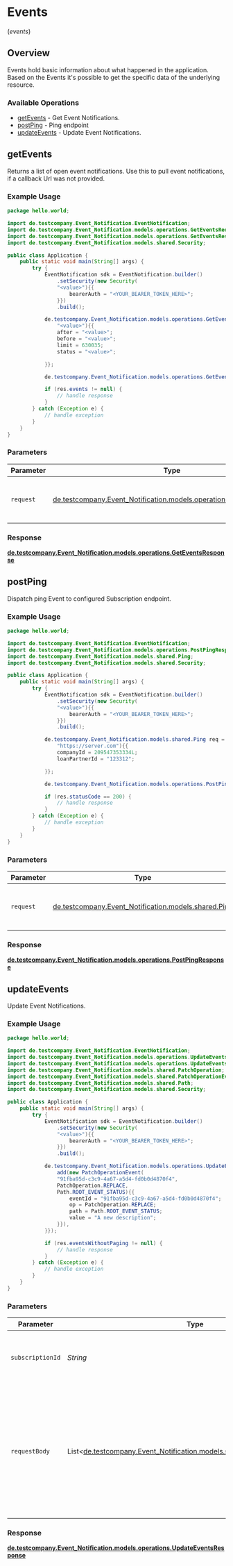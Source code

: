 # Events
(*events*)

## Overview

Events hold basic information about what happened in the application. Based on the Events it's possible to get the specific data of the underlying resource.

### Available Operations

* [getEvents](#getevents) - Get Event Notifications.
* [postPing](#postping) - Ping endpoint
* [updateEvents](#updateevents) - Update Event Notifications.

## getEvents

Returns a list of open event notifications. Use this to pull event notifications, if a callback Url was not provided.

### Example Usage

```java
package hello.world;

import de.testcompany.Event_Notification.EventNotification;
import de.testcompany.Event_Notification.models.operations.GetEventsRequest;
import de.testcompany.Event_Notification.models.operations.GetEventsResponse;
import de.testcompany.Event_Notification.models.shared.Security;

public class Application {
    public static void main(String[] args) {
        try {
            EventNotification sdk = EventNotification.builder()
                .setSecurity(new Security(
                "<value>"){{
                    bearerAuth = "<YOUR_BEARER_TOKEN_HERE>";
                }})
                .build();

            de.testcompany.Event_Notification.models.operations.GetEventsRequest req = new GetEventsRequest(
                "<value>"){{
                after = "<value>";
                before = "<value>";
                limit = 630035;
                status = "<value>";

            }};

            de.testcompany.Event_Notification.models.operations.GetEventsResponse res = sdk.events.getEvents(req);

            if (res.events != null) {
                // handle response
            }
        } catch (Exception e) {
            // handle exception
        }
    }
}
```

### Parameters

| Parameter                                                                                                           | Type                                                                                                                | Required                                                                                                            | Description                                                                                                         |
| ------------------------------------------------------------------------------------------------------------------- | ------------------------------------------------------------------------------------------------------------------- | ------------------------------------------------------------------------------------------------------------------- | ------------------------------------------------------------------------------------------------------------------- |
| `request`                                                                                                           | [de.testcompany.Event_Notification.models.operations.GetEventsRequest](../../models/operations/GetEventsRequest.md) | :heavy_check_mark:                                                                                                  | The request object to use for the request.                                                                          |


### Response

**[de.testcompany.Event_Notification.models.operations.GetEventsResponse](../../models/operations/GetEventsResponse.md)**


## postPing

Dispatch ping Event to configured Subscription endpoint.

### Example Usage

```java
package hello.world;

import de.testcompany.Event_Notification.EventNotification;
import de.testcompany.Event_Notification.models.operations.PostPingResponse;
import de.testcompany.Event_Notification.models.shared.Ping;
import de.testcompany.Event_Notification.models.shared.Security;

public class Application {
    public static void main(String[] args) {
        try {
            EventNotification sdk = EventNotification.builder()
                .setSecurity(new Security(
                "<value>"){{
                    bearerAuth = "<YOUR_BEARER_TOKEN_HERE>";
                }})
                .build();

            de.testcompany.Event_Notification.models.shared.Ping req = new Ping(
                "https://server.com"){{
                companyId = 209547353334L;
                loanPartnerId = "123312";

            }};

            de.testcompany.Event_Notification.models.operations.PostPingResponse res = sdk.events.postPing(req);

            if (res.statusCode == 200) {
                // handle response
            }
        } catch (Exception e) {
            // handle exception
        }
    }
}
```

### Parameters

| Parameter                                                                           | Type                                                                                | Required                                                                            | Description                                                                         |
| ----------------------------------------------------------------------------------- | ----------------------------------------------------------------------------------- | ----------------------------------------------------------------------------------- | ----------------------------------------------------------------------------------- |
| `request`                                                                           | [de.testcompany.Event_Notification.models.shared.Ping](../../models/shared/Ping.md) | :heavy_check_mark:                                                                  | The request object to use for the request.                                          |


### Response

**[de.testcompany.Event_Notification.models.operations.PostPingResponse](../../models/operations/PostPingResponse.md)**


## updateEvents

Update Event Notifications.

### Example Usage

```java
package hello.world;

import de.testcompany.Event_Notification.EventNotification;
import de.testcompany.Event_Notification.models.operations.UpdateEventsRequest;
import de.testcompany.Event_Notification.models.operations.UpdateEventsResponse;
import de.testcompany.Event_Notification.models.shared.PatchOperation;
import de.testcompany.Event_Notification.models.shared.PatchOperationEvent;
import de.testcompany.Event_Notification.models.shared.Path;
import de.testcompany.Event_Notification.models.shared.Security;

public class Application {
    public static void main(String[] args) {
        try {
            EventNotification sdk = EventNotification.builder()
                .setSecurity(new Security(
                "<value>"){{
                    bearerAuth = "<YOUR_BEARER_TOKEN_HERE>";
                }})
                .build();

            de.testcompany.Event_Notification.models.operations.UpdateEventsResponse res = sdk.events.updateEvents("<value>", new de.testcompany.Event_Notification.models.shared.PatchOperationEvent[]{{
                add(new PatchOperationEvent(
                "91fba95d-c3c9-4a67-a5d4-fd0b0d4870f4",
                PatchOperation.REPLACE,
                Path.ROOT_EVENT_STATUS){{
                    eventId = "91fba95d-c3c9-4a67-a5d4-fd0b0d4870f4";
                    op = PatchOperation.REPLACE;
                    path = Path.ROOT_EVENT_STATUS;
                    value = "A new description";
                }}),
            }});

            if (res.eventsWithoutPaging != null) {
                // handle response
            }
        } catch (Exception e) {
            // handle exception
        }
    }
}
```

### Parameters

| Parameter                                                                                                                                                                                                | Type                                                                                                                                                                                                     | Required                                                                                                                                                                                                 | Description                                                                                                                                                                                              |
| -------------------------------------------------------------------------------------------------------------------------------------------------------------------------------------------------------- | -------------------------------------------------------------------------------------------------------------------------------------------------------------------------------------------------------- | -------------------------------------------------------------------------------------------------------------------------------------------------------------------------------------------------------- | -------------------------------------------------------------------------------------------------------------------------------------------------------------------------------------------------------- |
| `subscriptionId`                                                                                                                                                                                         | *String*                                                                                                                                                                                                 | :heavy_check_mark:                                                                                                                                                                                       | The unique id of the Subscription which should be managed.                                                                                                                                               |
| `requestBody`                                                                                                                                                                                            | List<[de.testcompany.Event_Notification.models.shared.PatchOperationEvent](../../models/shared/PatchOperationEvent.md)>                                                                                  | :heavy_minus_sign:                                                                                                                                                                                       | The specification of the values to be updated for the Events.<br/>See path for possible fields to be updated.<br/><br/>JSON Patch definition according to <a href='https://tools.ietf.org/html/rfc6902'>RFC6902</a>. |


### Response

**[de.testcompany.Event_Notification.models.operations.UpdateEventsResponse](../../models/operations/UpdateEventsResponse.md)**

